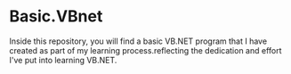 # Basic.VBnet
Inside this repository, you will find a basic VB.NET program that I have created as part of my learning process.reflecting the dedication and effort I've put into learning VB.NET.
